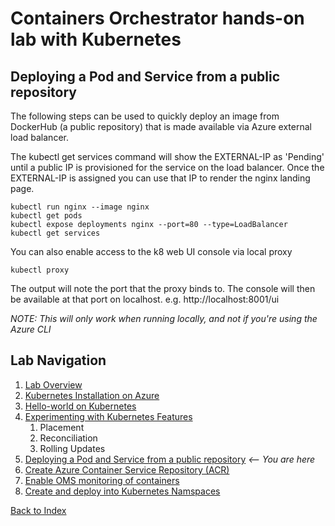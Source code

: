 # Containers Orchestrator hands-on lab with Kubernetes
## Deploying a Pod and Service from a public repository

The following steps can be used to quickly deploy an image from DockerHub (a public repository) that is made available via Azure external load balancer.

The kubectl get services command will show the EXTERNAL-IP as 'Pending' until a public IP is provisioned for the service on the load balancer. Once the EXTERNAL-IP is assigned you can use that IP to render the nginx landing page.

```
kubectl run nginx --image nginx
kubectl get pods
kubectl expose deployments nginx --port=80 --type=LoadBalancer
kubectl get services
```

You can also enable access to the k8 web UI console via local proxy
```
kubectl proxy
```

The output will note the port that the proxy binds to. The console will then be available at that port on localhost. e.g. http://localhost:8001/ui

*NOTE: This will only work when running locally, and not if you're using the Azure CLI*

## Lab Navigation
1. [Lab Overview](./index.md)
1. [Kubernetes Installation on Azure](./step01.md)
1. [Hello-world on Kubernetes](./step02.md)
1. [Experimenting with Kubernetes Features](./step03.md)
    1. Placement
    1. Reconciliation
    1. Rolling Updates
1. [Deploying a Pod and Service from a public repository](./step04.md) *<-- You are here*
1. [Create Azure Container Service Repository (ACR)](./step05.md)
1. [Enable OMS monitoring of containers](./step06.md)
1. [Create and deploy into Kubernetes Namspaces](./step07.md)

[Back to Index](../../index.md)
